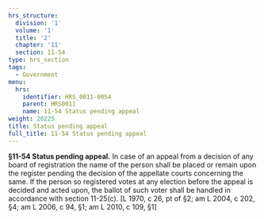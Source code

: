```yaml
---
hrs_structure:
  division: '1'
  volume: '1'
  title: '2'
  chapter: '11'
  section: 11-54
type: hrs_section
tags:
  - Government
menu:
  hrs:
    identifier: HRS_0011-0054
    parent: HRS0011
    name: 11-54 Status pending appeal
weight: 20225
title: Status pending appeal
full_title: 11-54 Status pending appeal
---
```

**§11-54 Status pending appeal.** In case of an appeal from a decision of any board of registration the name of the person shall be placed or remain upon the register pending the decision of the appellate courts concerning the same. If the person so registered votes at any election before the appeal is decided and acted upon, the ballot of such voter shall be handled in accordance with section 11-25(c). [L 1970, c 26, pt of §2; am L 2004, c 202, §4; am L 2006, c 94, §1; am L 2010, c 109, §1]
